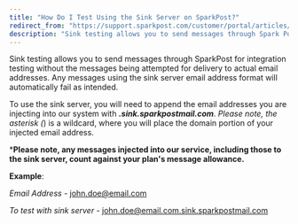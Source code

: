 ```yaml
---
title: "How Do I Test Using the Sink Server on SparkPost?"
redirect_from: "https://support.sparkpost.com/customer/portal/articles/2560839-how-do-i-test-using-the-sink-server-on-sparkpost-"
description: "Sink testing allows you to send messages through Spark Post for integration testing without the messages being attempted for delivery to actual email addresses Any messages using the sink server email address format will automatically fail as intended To use the sink server you will need to append the email..."
---
```


Sink testing allows you to send messages through SparkPost for integration testing without the messages being attempted for delivery to actual email addresses. Any messages using the sink server email address format will automatically fail as intended. 

To use the sink server, you will need to append the email addresses you are injecting into our system with ***.sink.sparkpostmail.com**. Please note, the asterisk (*) is a wildcard, where you will place the domain portion of your injected email address.

***Please note, any messages injected into our service, including those to the sink server, count against your plan's message allowance.**                                                                                                                               

**Example**:

*Email Address*         - john.doe@email.com

*To test with sink server*                       - john.doe@email.com.sink.sparkpostmail.com
